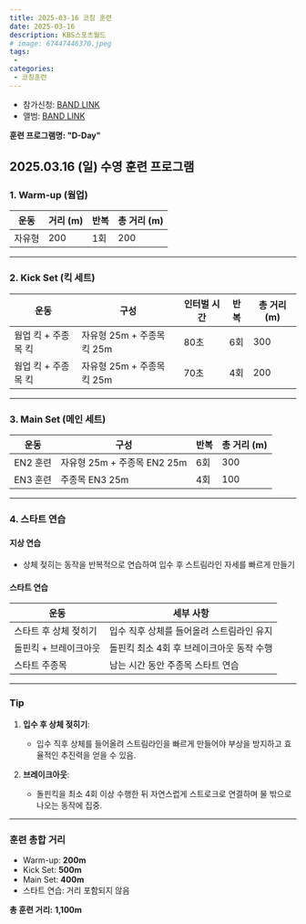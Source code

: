 ```yaml
---
title: 2025-03-16 코칭 훈련
date: 2025-03-16
description: KBS스포츠월드
# image: 67447446370.jpeg
tags:
 - 
categories:
 - 코칭훈련
---
```


- 참가신청: [BAND LINK](https://band.us/band/93484357/schedule/4%2F93484357%2F615929709%2F19700101)
- 앨범: [BAND LINK](https://band.us/band/93484357/album/85437518)

**훈련 프로그램명: "D-Day"**

## 2025.03.16 (일) 수영 훈련 프로그램  

### **1. Warm-up (웜업)**  
| 운동 | 거리 (m) | 반복 | 총 거리 (m) |
|------|----------|------|-------------|
| 자유형 | 200 | 1회 | 200 |

---

### **2. Kick Set (킥 세트)**  
| 운동 | 구성 | 인터벌 시간 | 반복 | 총 거리 (m) |
|------|-------|-------------|------|-------------|
| 웜업 킥 + 주종목 킥 | 자유형 25m + 주종목 킥 25m | 80초 | 6회 | 300 |
| 웜업 킥 + 주종목 킥 | 자유형 25m + 주종목 킥 25m | 70초 | 4회 | 200 |

---

### **3. Main Set (메인 세트)**  
| 운동 | 구성 | 반복 | 총 거리 (m) |
|------|-------|------|-------------|
| EN2 훈련 | 자유형 25m + 주종목 EN2 25m | 6회 | 300 |
| EN3 훈련 | 주종목 EN3 25m | 4회 | 100 |

---

### **4. 스타트 연습**  
#### **지상 연습**  
- 상체 젖히는 동작을 반복적으로 연습하여 입수 후 스트림라인 자세를 빠르게 만들기  

#### **스타트 연습**  
| 운동                | 세부 사항                          |
|---------------------|------------------------------------|
| 스타트 후 상체 젖히기   | 입수 직후 상체를 들어올려 스트림라인 유지 |
| 돌핀킥 + 브레이크아웃   | 돌핀킥 최소 4회 후 브레이크아웃 동작 수행 |
| 스타트 주종목        | 남는 시간 동안 주종목 스타트 연습 |

---

### **Tip**
1. **입수 후 상체 젖히기**:
   - 입수 직후 상체를 들어올려 스트림라인을 빠르게 만들어야 부상을 방지하고 효율적인 추진력을 얻을 수 있음.  

2. **브레이크아웃**:
   - 돌핀킥을 최소 4회 이상 수행한 뒤 자연스럽게 스트로크로 연결하며 물 밖으로 나오는 동작에 집중.

---

### **훈련 총합 거리**
- Warm-up: **200m**
- Kick Set: **500m**
- Main Set: **400m**
- 스타트 연습: 거리 포함되지 않음

**총 훈련 거리:** **1,100m**  